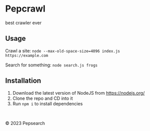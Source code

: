 # Pepcrawl
best crawler ever
## Usage
Crawl a site: `node --max-old-space-size=4096 index.js https://example.com`

Search for something: `node search.js frogs`
## Installation
1. Download the latest version of NodeJS from https://nodejs.org/
2. Clone the repo and CD into it
3. Run `npm i` to install dependencies

&nbsp;

©️ 2023 Pepsearch

